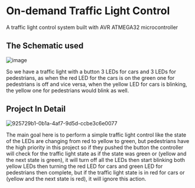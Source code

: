 # On-demand Traffic Light Control
A traffic light control system built with AVR ATMEGA32 microcontroller

## The Schematic used

![image](https://user-images.githubusercontent.com/106034477/192256958-e0891440-56ae-48d1-9e2a-0ed8a9f04420.png)

So we have a traffic light with a button 3 LEDs for cars and 3 LEDs for pedestrians, as when the red LED for the cars is on the green one for pedestrians is off and vice versa, when the yellow LED for cars is blinking, the yellow one for pedestrians would blink as well.

## Project In Detail
![925729b1-0b1a-4af7-9d5d-ccbe3c6e0077](https://user-images.githubusercontent.com/106034477/192155936-f06572a6-4dcc-49c1-8b0f-6e6a6de3f23f.jpg)

The main goal here is to perform a simple traffic light control like the state of the LEDs are changing from red to yellow to green, but pedestrians have the high priority in this project so if they pushed the button the controller will check for the traffic light state as if the state was green or (yellow and the next state is green), it will turn off all the LEDs then start blinking both yellow LEDs then turning the red LED for cars and green LED for pedestrians then complete, but if the traffic light state is in red for cars or (yellow and the next state is red), it will ignore this action.




